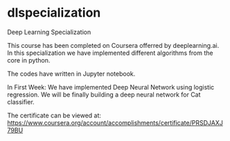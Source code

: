 # dlspecialization
Deep Learning Specialization

This course has been completed on Coursera offerred by deeplearning.ai. In this specialization we have implemented different algorithms from the core in python.

The codes have written in Jupyter notebook.

In First Week: We have implemented Deep Neural Network using logistic regression. We will be finally building a deep neural network for Cat classifier.

The certificate can be viewed at: https://www.coursera.org/account/accomplishments/certificate/PRSDJAXJ79BU
